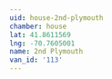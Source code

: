 ```yaml
---
uid: house-2nd-plymouth
chamber: house
lat: 41.8611569
lng: -70.7605001
name: 2nd Plymouth
van_id: '113'
---
```

